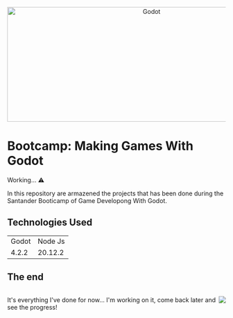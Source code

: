<p align="center">
  <img src="https://github.com/AlekssandherMax/godot-course/blob/main/images/Godot.jpg" alt="Godot" width="650" height="265">
</p>


<h1>Bootcamp: Making Games With Godot</h1>
<p>Working... ⚠️</p>
<p>In this repository are armazened the projects that has been done during the Santander Booticamp of Game Developong With Godot.</p>
<h2>Technologies Used</h2>

 <table>
   <tr> 
     <td>Godot</td>
     <td>Node Js</td>
   </tr>
   <tr>
     <td>4.2.2</td>
     <td>20.12.2</td>
   </tr>
 </table>
<h2> The end </h2>
<div style="display: flex;">
  <div style="width: 50% display: flex;"><p style="text-align: left; ">It's everything I've done for now... I'm working on it, come back later and see the progress!</p></div>
  <p style="width: 50% display: flex;"><img src="https://github.com/AlekssandherMax/godot-course/blob/main/images/FTLF.gif" ></p>
</div>






